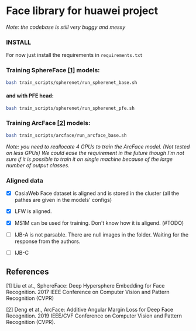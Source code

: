 # Face library for huawei project

<em>Note: the codebase is still very buggy and messy</em>

### INSTALL

For now just install the requirements in `requirements.txt`

### Training SphereFace [[1]](#1) models:

```bash 
bash train_scripts/spherenet/run_spherenet_base.sh
```

#### and with PFE head:

```bash 
bash train_scripts/spherenet/run_spherenet_pfe.sh
```

### Training ArcFace [[2]](#2) models:

```bash 
bash train_scripts/arcface/run_arcface_base.sh
```

<em>Note: you need to reallocate 4 GPUs to train the ArcFace model. 
(Not tested on less GPUs) We could ease the requirement in the 
future though I'm not sure if it is possible to train it on single machine
because of the large number of output classes.</em>

### Aligned data

- [x] CasiaWeb Face dataset is aligned and is stored in the 
cluster (all the pathes are given in the models' configs)
  
- [x] LFW is aligned.

- [x] MS1M can be used for training. Don't know how it is aligend. (#TODO)

- [ ] IJB-A is not parsable. There are null images in the folder. 
  Waiting for the response from the authors.

- [ ] IJB-C

## References
<a id="1">[1]</a> 
Liu et at.,
SphereFace: Deep Hypersphere Embedding for Face Recognition. 
2017 IEEE Conference on Computer Vision and Pattern Recognition (CVPR)

<a id="2">[2]</a> 
Deng et at.,
ArcFace: Additive Angular Margin Loss for Deep Face Recognition.
2019 IEEE/CVF Conference on Computer Vision and Pattern Recognition (CVPR).